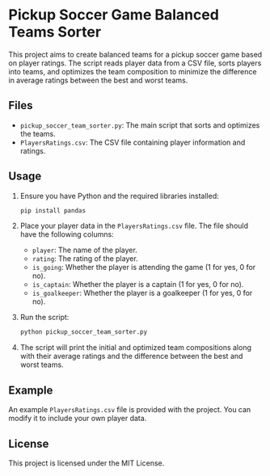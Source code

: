 # Pickup Soccer Game Balanced Teams Sorter

This project aims to create balanced teams for a pickup soccer game based on player ratings. The script reads player data from a CSV file, sorts players into teams, and optimizes the team composition to minimize the difference in average ratings between the best and worst teams.

## Files

- `pickup_soccer_team_sorter.py`: The main script that sorts and optimizes the teams.
- `PlayersRatings.csv`: The CSV file containing player information and ratings.

## Usage

1. Ensure you have Python and the required libraries installed:
    ```sh
    pip install pandas
    ```

2. Place your player data in the `PlayersRatings.csv` file. The file should have the following columns:
    - `player`: The name of the player.
    - `rating`: The rating of the player.
    - `is_going`: Whether the player is attending the game (1 for yes, 0 for no).
    - `is_captain`: Whether the player is a captain (1 for yes, 0 for no).
    - `is_goalkeeper`: Whether the player is a goalkeeper (1 for yes, 0 for no).

3. Run the script:
    ```sh
    python pickup_soccer_team_sorter.py
    ```

4. The script will print the initial and optimized team compositions along with their average ratings and the difference between the best and worst teams.

## Example

An example `PlayersRatings.csv` file is provided with the project. You can modify it to include your own player data.

## License

This project is licensed under the MIT License.